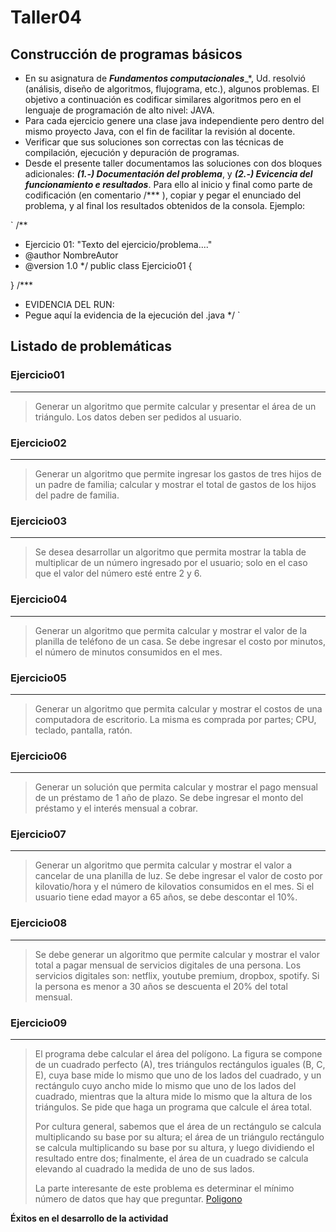 # Taller04

## Construcción de programas básicos

* En su asignatura de ***Fundamentos computacionales***_*, Ud. resolvió (análisis, diseño de algoritmos, flujograma, etc.), algunos problemas. El objetivo a continuación es codificar similares algoritmos pero en el lenguaje de programación de alto nivel: JAVA. 
* Para cada ejercicio genere una clase java independiente pero dentro del mismo proyecto Java, con el fin de facilitar la revisión al docente. 
* Verificar que sus soluciones son correctas con las técnicas de compilación, ejecución y depuración de programas. 
* Desde el presente taller documentamos las soluciones con dos bloques adicionales: ***(1.-) Documentación del problema***, y ***(2.-) Evicencia del funcionamiento e resultados***. Para ello al inicio y final como parte de codificación (en comentario /*** ), copiar y pegar el enunciado del problema, y al final los resultados obtenidos de la consola. Ejemplo: 

`
/**
 * Ejercicio 01: "Texto del ejercicio/problema...."
 * @author NombreAutor
 * @version 1.0
 */
public class Ejercicio01 {
    
}
/***
 * EVIDENCIA DEL RUN:
 * Pegue aquí la evidencia de la ejecución del .java
 */
 `

## Listado de problemáticas

### Ejercicio01
---
> Generar un algoritmo que permite calcular y presentar el área de un triángulo. Los datos deben ser pedidos al usuario.

### Ejercicio02
---
> Generar un algoritmo que permite ingresar los gastos de tres hijos de un padre de familia; calcular y  mostrar el total de gastos de los hijos del padre de familia.

### Ejercicio03
---
> Se desea desarrollar un algoritmo que permita mostrar la tabla de multiplicar de un número ingresado por el usuario; solo en el caso que el valor del número esté entre 2 y 6.

### Ejercicio04
---
> Generar un algoritmo que permita calcular y mostrar el valor de la planilla de teléfono de un casa. Se debe ingresar el costo por minutos, el número de minutos consumidos en el mes.

### Ejercicio05
---
> Generar un algoritmo que permita calcular y mostrar el costos de una computadora de escritorio. La misma es comprada por partes; CPU, teclado, pantalla, ratón.

### Ejercicio06
---
> Generar un solución que permita calcular y mostrar el pago mensual de un préstamo de 1 año de plazo. Se debe ingresar el monto del préstamo y el interés mensual a cobrar.

### Ejercicio07
---
> Generar un algoritmo que permita calcular y mostrar el valor a cancelar de una planilla de luz. Se debe ingresar el valor de costo por kilovatio/hora y el número de kilovatios consumidos en el mes. Si el usuario tiene edad mayor a 65 años, se debe descontar el 10%.

### Ejercicio08
---
> Se debe generar un algoritmo que permite calcular y mostrar el valor total a pagar mensual de servicios digitales de una persona. Los servicios digitales son: netflix, youtube premium, dropbox, spotify. Si la persona es menor a 30 años se descuenta el 20% del total mensual.

### Ejercicio09
---
> El programa debe calcular el área del polígono. La figura se compone de un cuadrado perfecto (A), tres triángulos rectángulos iguales (B, C, E), cuya base mide lo mismo que uno de los lados del cuadrado, y un rectángulo cuyo ancho mide lo mismo que uno de los lados del cuadrado, mientras que la altura mide lo mismo que la altura de los triángulos. Se pide que haga un programa que calcule el área total.
> 
> Por cultura general, sabemos que el área de un rectángulo se calcula multiplicando su base por su altura; el área de un triángulo rectángulo se calcula multiplicando su base por su altura, y luego dividiendo el resultado entre dos; finalmente, el área de un cuadrado se calcula elevando al cuadrado la medida de uno de sus lados.
> 
> La parte interesante de este problema es determinar el mínimo número de datos que hay que preguntar.
> [Poligono](https://github.com/IntroProg-C-OF25/APEB1-Taller04/blob/main/Img/Poligono.png)


**Éxitos en el desarrollo de la actividad**
